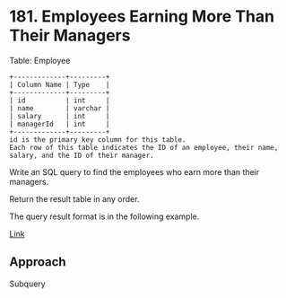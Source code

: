 # 181. Employees Earning More Than Their Managers

Table: Employee

    +-------------+---------+
    | Column Name | Type    |
    +-------------+---------+
    | id          | int     |
    | name        | varchar |
    | salary      | int     |
    | managerId   | int     |
    +-------------+---------+
    id is the primary key column for this table.
    Each row of this table indicates the ID of an employee, their name, salary, and the ID of their manager.
 

Write an SQL query to find the employees who earn more than their managers.

Return the result table in any order.

The query result format is in the following example.

[Link](https://leetcode.com/problems/employees-earning-more-than-their-managers/description/)

## Approach
Subquery
